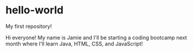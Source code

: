 # hello-world
My first repository!


Hi everyone! My name is Jamie and I'll be starting a coding bootcamp next month where I'll
learn Java, HTML, CSS, and JavaScript!
